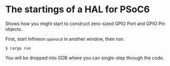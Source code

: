 # The startings of a HAL for PSoC6

Shows how you might start to construct zero-sized GPIO Port and GPIO Pin
objects.

First, start Infineon `openocd` in another window, then run:

```console
$ cargo run
```

You will be dropped into GDB where you can single-step through the code.
